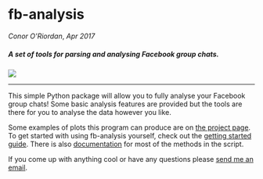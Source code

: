 # fb-analysis

_Conor O'Riordan_, _Apr 2017_


##### A set of tools for parsing and analysing Facebook group chats.

![](https://github.com/conor-or/fb-analysis/blob/master/examples/three_examples.png)

___

This simple Python package will allow you to fully analyse your Facebook group chats! Some basic analysis features are provided but the tools are there for you to analyse the data however you like. 

Some examples of plots this program can produce are on [the project page](https://conor-or.github.io/fb-analysis/). To get started with using fb-analysis yourself, check out the [getting started guide](https://conor-or.github.io/fb-analysis/getting-started). There is also [documentation](https://conor-or.github.io/fb-analysis/documentation) for most of the methods in the script.

If you come up with anything cool or have any questions please [send me an email](mailto:c.oriordan@outlook.com).
